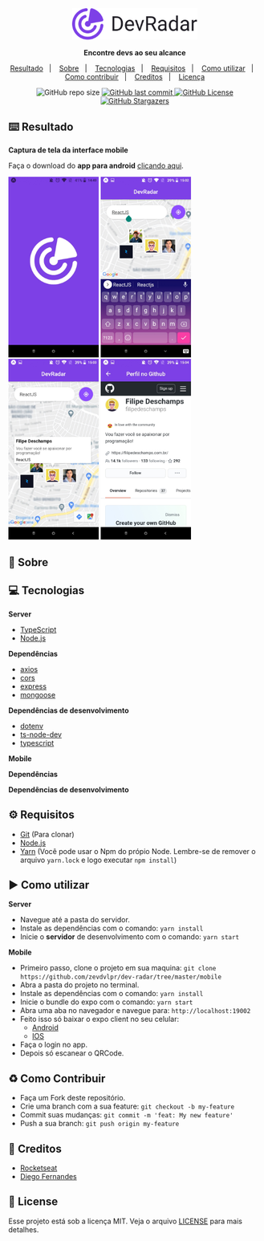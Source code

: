 <div align="center">
  <img src="./.github/logo.png" width="250px" alt="logo">  
  <p><b>Encontre devs ao seu alcance</b></p>
  <p>
    <a href="#keyboard-resultado">Resultado</a>&nbsp;&nbsp;&nbsp;|&nbsp;&nbsp;&nbsp;
    <a href="#page_with_curl-sobre">Sobre</a>&nbsp;&nbsp;&nbsp;|&nbsp;&nbsp;&nbsp;
    <a href="#computer-tecnologias">Tecnologias</a>&nbsp;&nbsp;&nbsp;|&nbsp;&nbsp;&nbsp;
    <a href="#gear-requisitos">Requisitos</a>&nbsp;&nbsp;&nbsp;|&nbsp;&nbsp;&nbsp;
    <a href="#arrow_forward-como-utilizar">Como utilizar</a>&nbsp;&nbsp;&nbsp;|&nbsp;&nbsp;&nbsp;
    <a href="#recycle-como-contribuir">Como contribuir</a>&nbsp;&nbsp;&nbsp;|&nbsp;&nbsp;&nbsp;
    <a href="#wrench-creditos">Creditos</a>&nbsp;&nbsp;&nbsp;|&nbsp;&nbsp;&nbsp;
    <a href="#customs-license">Licença</a>
  </p>
  <img src="https://img.shields.io/github/repo-size/zevdvlpr/dev-radar?color=7D40E7&style=flat-square" alt="GitHub repo size">
  <a href="https://github.com/zevdvlpr/dev-radar/commits/master">
    <img src="https://img.shields.io/github/last-commit/zevdvlpr/dev-radar?color=7D40E7&style=flat-square" alt="GitHub last commit">
  </a>
  <a href="https://github.com/zevdvlpr/dev-radar/tree/master/LICENSE">
    <img src="https://img.shields.io/github/license/zevdvlpr/dev-radar?color=7D40E7&label=license&style=flat-square" alt="GitHub License">
  </a>  
  <a href="https://github.com/zevdvlpr/dev-radar/stargazers">
    <img src="https://img.shields.io/github/stars/zevdvlpr/dev-radar?color=7D40E7&logo=github&style=flat-square" alt="GitHub Stargazers">
  </a>
</div>

## :keyboard: Resultado

**Captura de tela da interface mobile**

Faça o download do **app para android** [clicando aqui]().

<div>
  <img src="./.github/mobile-splash.jpeg" width="180px">
  <img src="./.github/mobile-main.jpeg" width="180px">
  <img src="./.github/mobile-main-dev.jpeg" width="180px">
  <img src="./.github/mobile-profile.jpeg" width="180px">
</div>

## :page_with_curl: Sobre

## :computer: Tecnologias

**Server**

- [TypeScript](https://www.typescriptlang.org/)
- [Node.js](https://nodejs.org/en/)

**Dependências**

- [axios]()
- [cors]()
- [express]()
- [mongoose]()

**Dependências de desenvolvimento**

- [dotenv]()
- [ts-node-dev]()
- [typescript]()

**Mobile**

**Dependências**

**Dependências de desenvolvimento**

## :gear: Requisitos

- [Git](https://git-scm.com/) (Para clonar)
- [Node.js](https://node.js.org/)
- [Yarn](https://yarnpkg.com/) (Você pode usar o Npm do própio Node. Lembre-se de remover o arquivo `yarn.lock` e logo executar `npm install`)

## :arrow_forward: Como utilizar

**Server**

- Navegue até a pasta do servidor.
- Instale as dependências com o comando: `yarn install`
- Inicie o **servidor** de desenvolvimento com o comando: `yarn start`

**Mobile**

- Primeiro passo, clone o projeto em sua maquina: `git clone https://github.com/zevdvlpr/dev-radar/tree/master/mobile`
- Abra a pasta do projeto no terminal.
- Instale as dependências com o comando: `yarn install`
- Inicie o bundle do expo com o comando: `yarn start`
- Abra uma aba no navegador e navegue para: `http://localhost:19002`
- Feito isso só baixar o expo client no seu celular:
  - [Android](https://play.google.com/store/apps/details?id=host.exp.exponent&hl=pt_BR)
  - [IOS](https://apps.apple.com/br/app/expo-client/id982107779)
- Faça o login no app.
- Depois só escanear o QRCode.

## :recycle: Como Contribuir

- Faça um Fork deste repositório.
- Crie uma branch com a sua feature: `git checkout -b my-feature`
- Commit suas mudanças: `git commit -m 'feat: My new feature'`
- Push a sua branch: `git push origin my-feature`

## :wrench: Creditos
- [Rocketseat](https://www.youtube.com/rocketseat)
- [Diego Fernandes](https://github.com/diego3g)

## :customs: License

Esse projeto está sob a licença MIT. Veja o arquivo [LICENSE](https://github.com/zevdvlpr/dev-radar/tree/master/LICENSE) para mais detalhes.
